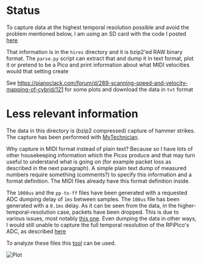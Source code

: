 # Status

To capture data at the highest temporal resolution possible and avoid the problem mentioned below,
I am using an SD card with the code I posted [here](https://github.com/davidedelvento/no-OS-FatFS-SD-SPI-RPi-Pico/blob/master/example/tests/big_file_test.c#L66-L81)

That information is in the `hires` directory and it is bzip2'ed RAW binary format. The `parse.py` script
can extract that and dump it in text format, plot it or pretend to be a Pico and print information
about what MIDI velocities would that setting create

See https://pianoclack.com/forum/d/289-scanning-speed-and-velocity-mapping-of-cybrid/121 for some 
plots and download the data in `txt` format



# Less relevant information

The data in this directory is (bzip2 compressed) capture of hammer strikes. The capture has been performed with
[MyTechnician](https://github.com/davidedelvento/Mybrid/tree/main/MyTechnician/mytechnician).

Why capture in MIDI format instead of plain text? Because so I have lots of other housekeeping information which the Picos produce
and that may turn useful to understand what is going on (for example packet loss as described in the next paragraph). A simple
plain text dump of measured numbers require something (comments?) to specify this information and a format definition. The MIDI
files already have this format definition inside.

The `1000us` and the `pp-to-ff` files have been generated with a requested ADC dumping delay of `1ms` between samples. The `100us` file has been
generated with a `0.1ms` delay. As it can be seen from the data, in the higher-temporal-resolution case, packets have been dropped. This is due
to various issues, most notably [this one](https://github.com/SpotlightKid/python-rtmidi/issues/79). Even dumping the data in other ways, I would
still unable to capture the full temporal resolution of the RPiPico's ADC, as described
[here](https://raspberrypi.stackexchange.com/questions/135890/full-speed-of-pico-adc-faster-than-usb-how-to-capture-spi-compression)

To analyze these files this [tool](https://github.com/davidedelvento/Mybrid/blob/main/MyTechnician/) can be used.

![Plot](http://i.imgur.com/njksiwA.png)
